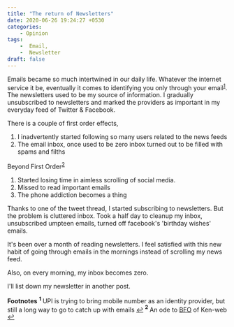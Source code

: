 ```yaml
---
title: "The return of Newsletters"
date: 2020-06-26 19:24:27 +0530
categories:
    - Opinion
tags:
    -  Email,
    -  Newsletter
draft: false
---
```


Emails became so much intertwined in our daily life. Whatever the internet service it be, eventually it comes to identifying you only through your email<sup id="a1">[1](#f1)</sup>.
The newsletters used to be my source of information. I gradually unsubscribed to newsletters and marked the providers as important in my everyday feed of Twitter & Facebook.

There is a couple of first order effects,
1. I inadvertently started following so many users related to the news feeds
2. The email inbox, once used to be zero inbox turned out to be filled with spams and filths

Beyond First Order<sup id="a2">[2](#f2)</sup>

 1. Started losing time in aimless scrolling of social media.
 2. Missed to read important emails
 3. The phone addiction becomes a thing

Thanks to one of the tweet thread, I started subscribing to newsletters. But the problem is cluttered inbox. Took a half day to cleanup my inbox, unsubscribed umpteen emails, turned off facebook's 'birthday wishes' emails.

It's been over a month of reading newsletters. I feel satisfied with this new habit of going through emails in the mornings instead of scrolling my news feed.

Also, on every morning, my inbox becomes zero.

I'll list down my newsletter in another post.




**Footnotes**
<b id="f1"><sup>1</sup> </b> UPI is trying to bring mobile number as an identity provider, but still a long way to go to catch up with emails    [↩](#a1)
<b id="f2"><sup>2</sup> </b> An ode to [BFO](https://the-ken.com/bfo/) of Ken-web  [↩](#a1)
